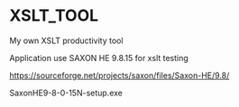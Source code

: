 # XSLT_TOOL
My own XSLT productivity tool

Application use SAXON HE 9.8.15  for xslt testing

https://sourceforge.net/projects/saxon/files/Saxon-HE/9.8/

SaxonHE9-8-0-15N-setup.exe 
